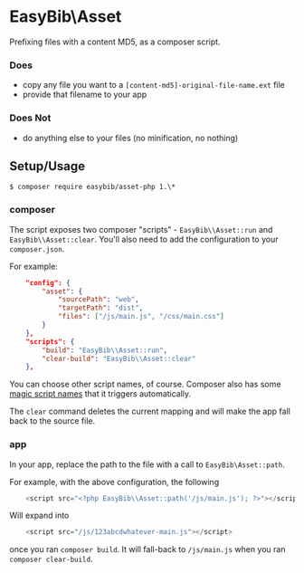 # EasyBib\Asset

Prefixing files with a content MD5, as a composer script.

### Does

* copy any file you want to a `[content-md5]-original-file-name.ext` file
* provide that filename to your app

### Does Not

* do anything else to your files (no minification, no nothing)

## Setup/Usage

`$ composer require easybib/asset-php 1.\*`

### composer

The script exposes two composer "scripts" - `EasyBib\\Asset::run` and
`EasyBib\\Asset::clear`. You'll also need to add the configuration
to your `composer.json`.

For example:

```json
    "config": {
        "asset": {
            "sourcePath": "web",
            "targetPath": "dist",
            "files": ["/js/main.js", "/css/main.css"]
        }
    },
    "scripts": {
        "build": "EasyBib\\Asset::run",
        "clear-build": "EasyBib\\Asset::clear"
    },
```

You can choose other script names, of course. Composer also has some [magic
script names](https://getcomposer.org/doc/articles/scripts.md#event-names) that
it triggers automatically.

The `clear` command deletes the current mapping and will make the app fall back
to the source file.

### app

In your app, replace the path to the file with a call to `EasyBib\Asset::path`.

For example, with the above configuration, the following
```php
    <script src="<?php EasyBib\\Asset::path('/js/main.js'); ?>"></script>
```
Will expand into
```php
    <script src="/js/123abcdwhatever-main.js"></script>
```
once you ran `composer build`. It will fall-back to `/js/main.js` when you
ran `composer clear-build`.

